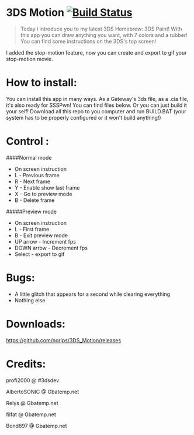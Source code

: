 3DS Motion [![Build Status](https://travis-ci.org/norips/3DS_Motion.svg)](https://travis-ci.org/norips/3DS_Motion)
==========

> Today i introduce you to my latest 3DS Homebrew: 3DS Paint! With this app you can draw anything you want, with 7 colors and a rubber! You can find some instructions on the 3DS's top screen!

I added the stop-motion feature, now you can create and export to gif your stop-motion movie.




How to install:
===============

You can install this app in many ways. As a Gateway's 3ds file, as a .cia file, it's also ready for SSSPwn! You can find files below.
Or you can just build it your self! Download all this repo to you computer and run BUILD.BAT (your system has to be properly 
configured or it won't build anything!)

Control :
===============
####Normal mode
  * On screen instruction
  * L - Previous frame
  * R - Next frame
  * Y - Enable show last frame
  * X - Go to preview mode
  * B - Delete frame

#####Preview mode
  * On screen instruction
  * L - First frame
  * B - Exit preview mode
  * UP arrow - Increment fps
  * DOWN arrow - Decrement fps
  * Select - export to gif

Bugs:
===============

- A little glitch that appears for a second while clearing everything
- Nothing else


Downloads:
===============

https://github.com/norips/3DS_Motion/releases


Credits:
=========
profi2000 @ #3dsdev

AlbertoSONIC @ Gbatemp.net

Relys @ Gbatemp.net

filfat @ Gbatemp.net

Bond697 @ Gbatemp.net
